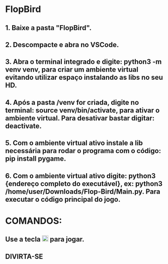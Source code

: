 # FlopBird

## 1. Baixe a pasta "FlopBird".
## 2. Descompacte e abra no VSCode.
## 3. Abra o terminal integrado e digite: python3 -m venv venv, para criar um ambiente virtual evitando utilizar espaço instalando as libs no seu HD.
## 4. Após a pasta /venv for criada, digite no terminal: source venv/bin/activate, para ativar o ambiente virtual. Para desativar bastar digitar: deactivate.
## 5. Com o ambiente virtual ativo instale a lib necessária para rodar o programa com o código: pip install pygame.
## 6. Com o ambiente virtual ativo digite: python3 {endereço completo do executável}, ex: python3 /home/user/Downloads/Flop-Bird/Main.py. Para executar o código principal do jogo.

# COMANDOS:
## Use a tecla  <img src="https://imgs.search.brave.com/lGeBCdoo0pOigKiVnEnNy8qcduYDBqQwikvGKUeqqpY/rs:fit:626:626:1/g:ce/aHR0cHM6Ly9pbWFn/ZS5mcmVlcGlrLmNv/bS9pY29uZXMtZ3Jh/dGlzL3RlY2xhLWRv/LXRlY2xhZG8tc2V0/YS1wYXJhLWNpbWFf/MzE4LTQ4MDc3Lmpw/Zw" width=20px>  para jogar.

## DIVIRTA-SE
